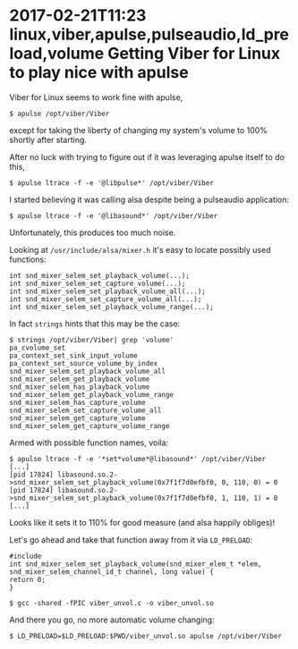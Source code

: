 2017-02-21T11:23 linux,viber,apulse,pulseaudio,ld_preload,volume
Getting Viber for Linux to play nice with apulse
========================================

Viber for Linux seems to work fine with apulse,

    $ apulse /opt/viber/Viber


except for taking the liberty of changing my system's volume to 100% shortly
after starting.

After no luck with trying to figure out if it was leveraging apulse itself to
do this,

    $ apulse ltrace -f -e '@libpulse*' /opt/viber/Viber


I started believing it was calling alsa despite being a pulseaudio
application:

    $ apulse ltrace -f -e '@libasound*' /opt/viber/Viber


Unfortunately, this produces too much noise.

Looking at `/usr/include/alsa/mixer.h` it's easy to locate possibly used
functions:

    int snd_mixer_selem_set_playback_volume(...);
    int snd_mixer_selem_set_capture_volume(...);
    int snd_mixer_selem_set_playback_volume_all(...);
    int snd_mixer_selem_set_capture_volume_all(...);
    int snd_mixer_selem_set_playback_volume_range(...);


In fact `strings` hints that this may be the case:

    $ strings /opt/viber/Viber| grep 'volume'
    pa_cvolume_set
    pa_context_set_sink_input_volume
    pa_context_set_source_volume_by_index
    snd_mixer_selem_set_playback_volume_all
    snd_mixer_selem_get_playback_volume
    snd_mixer_selem_has_playback_volume
    snd_mixer_selem_get_playback_volume_range
    snd_mixer_selem_has_capture_volume
    snd_mixer_selem_set_capture_volume_all
    snd_mixer_selem_get_capture_volume
    snd_mixer_selem_get_capture_volume_range


Armed with possible function names, voila:

    $ apulse ltrace -f -e '*set*volume*@libasound*' /opt/viber/Viber
    [...]
    [pid 17824] libasound.so.2->snd_mixer_selem_set_playback_volume(0x7f1f7d0efbf0, 0, 110, 0) = 0
    [pid 17824] libasound.so.2->snd_mixer_selem_set_playback_volume(0x7f1f7d0efbf0, 1, 110, 1) = 0
    [...]


Looks like it sets it to 110% for good measure (and alsa happily obliges)!

Let's go ahead and take that function away from it via `LD_PRELOAD`:

    #include
    int snd_mixer_selem_set_playback_volume(snd_mixer_elem_t *elem, snd_mixer_selem_channel_id_t channel, long value) {
    return 0;
    }

    $ gcc -shared -fPIC viber_unvol.c -o viber_unvol.so


And there you go, no more automatic volume changing:

    $ LD_PRELOAD=$LD_PRELOAD:$PWD/viber_unvol.so apulse /opt/viber/Viber
